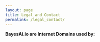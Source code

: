 ```yaml
---
layout: page
title: Legal and Contact
permalink: /legal_contact/
---
```

  
**BayesAi.io are Internet Domains used by:**

